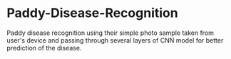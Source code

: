 # Paddy-Disease-Recognition
Paddy disease recognition using their simple photo sample taken from user's device and passing through several layers of CNN model for better prediction of the disease.
